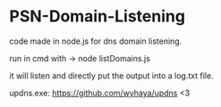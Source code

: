 # PSN-Domain-Listening
code made in node.js for dns domain listening. 

run in cmd with -> node listDomains.js

it will listen and directly put the output into a log.txt file.


updns.exe: https://github.com/wyhaya/updns <3

